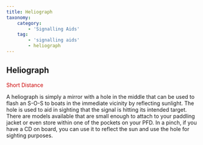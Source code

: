 ```yaml
---
title: Heliograph
taxonomy:
    category:
        - 'Signalling Aids'
    tag:
        - 'signalling aids'
        - heliograph
---
```


## Heliograph

<span style="color: #CC0000;">Short Distance</span>

A heliograph is simply a mirror with a hole in the middle that can be used to flash an S-O-S to boats in the immediate vicinity by reflecting sunlight.  The hole is used to aid in sighting that the signal is hitting its intended target. There are models available that are small enough to attach to your paddling jacket or even store within one of the pockets on your PFD. In a pinch, if you have a CD on board, you can use it to reflect the sun and use the hole for sighting purposes.